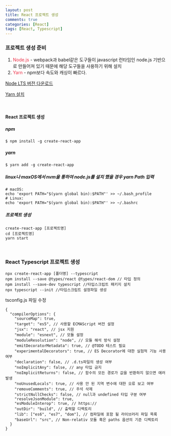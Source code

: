 ```yaml
---
layout: post
title: React 프로젝트 생성
comments: true
categories: [React]
tags: [React, Typescript]
---
```


### **프로젝트 생성 준비**
1. <span style="color:#ed3249">Node.js</span> - webpack과 babel같은 도구들이 javascript 런타임인 node.js 기반으로 만들어져 있기 때문에 해당 도구들을 사용하기 위해 설치
2. <span style="color:#ed3249">Yarn</span> - npm보다 속도와 캐싱이 빠르다.

[Node LTS 버전 다운로드](https://nodejs.org/ko/download/)

[Yarn 설치](https://yarnpkg.com/en/docs/install)

<br/>

<h4> React 프로젝트 생성 </h4>

##### npm #####
```$xslt
$ npm install -g create-react-app
```
##### yarn #####
```$xslt
$ yarn add -g create-react-app
```
##### linux나 maxOS에서 nvm을 통하여 node.js를 설치 했을 경우 yarn Path 입력
```$xslt
# macOS:
echo 'export PATH="$(yarn global bin):$PATH"' >> ~/.bash_profile
# Linux:
echo 'export PATH="$(yarn global bin):$PATH"' >> ~/.bashrc
```
##### 프로젝트 생성 #####
```$xslt
create-react-app [프로젝트명]
cd [프로젝트명]
yarn start
```


<br/>

<h3>React Typescript 프로젝트 생성</h3>

```$xslt
npx create-react-app [폴더명] --typescript
npm install --save @types/react @types/react-dom // 타입 정의
npm install --save-dev typescript //타입스크립트 패키지 설치
npx typescript --init //타입스크립트 설정파일 생성
```

tsconfig.js 파일 수정
```$xslt
{
  "compilerOptions": {
    "sourceMap": true,
    "target": "es5", // 사용할 ECMAScript 버전 설정
    "jsx": "react", // jsx 지원
    "module": "esnext", // 모듈 설정
    "moduleResolution": "node", // 모듈 해석 방식 설정
    "emitDecoratorMetadata": true, // @TODO 테스트 필요
    "experimentalDecorators": true, // ES Decorator에 대한 실험적 기능 사용 여부
    "declaration": false, // .d.ts파일의 생성 여부
    "noImplicitAny": false, // any 타입 금지
    "noImplicitReturns": false, // 함수의 모든 경로가 값을 반환하지 않으면 에러 발생
    "noUnusedLocals": true, // 사용 안 된 지역 변수에 대한 오류 보고 여부
    "removeComments": true, // 주석 삭제
    "strictNullChecks": false, // null과 undefined 타입 구분 여부
    "resolveJsonModule": true,
    "esModuleInterop": true, // https://
    "outDir": "build", // 출력할 디렉토리
    "lib": ["es6", "es7", "dom"], // 컴파일에 포함 될 라이브러리 파일 목록
    "baseUrl": "src", // Non-relativ 모듈 혹은 paths 옵션의 기준 디렉토리
  }
}
```


